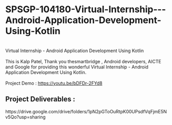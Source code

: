 # SPSGP-104180-Virtual-Internship---Android-Application-Development-Using-Kotlin
<br> Virtual Internship - Android Application Development Using Kotlin </br>
<br> This is Kalp Patel, Thank you thesmartbridge , Android developers, AICTE and Google for providing this wonderful Virtual Internship - Android Application Development Using Kotlin. </br>
<br> Project Demo : https://youtu.be/bDFDr-2FYd8 </br>
<h2> Project Deliverables : </h2> https://drive.google.com/drive/folders/1pN2pGToOuRtpK00UPsdfVqFjmE5Nv5Qo?usp=sharing
